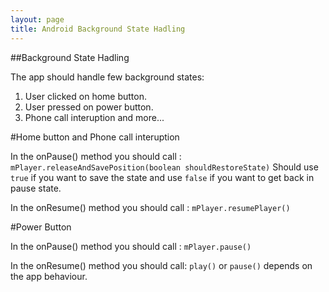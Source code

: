 ```yaml
---
layout: page
title: Android Background State Hadling
---
```

##Background State Hadling

The app should handle few background states:

1. User clicked on home button.
2. User pressed on power button.
3. Phone call interuption and more...

#Home button and Phone call interuption

In the onPause() method you should call : `mPlayer.releaseAndSavePosition(boolean shouldRestoreState)`
Should use `true` if you want to save the state and use `false` if you want to get back in pause state.

In the onResume() method you should call : `mPlayer.resumePlayer()`


#Power Button

In the onPause() method you should call : `mPlayer.pause()`

In the onResume() method you should call: `play()` or `pause()` depends on the app behaviour.
